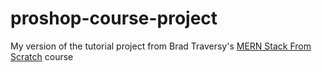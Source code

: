 # proshop-course-project
My version of the tutorial project from Brad Traversy's [MERN Stack From Scratch](https://www.traversymedia.com/mern-stack-from-scratch) course
